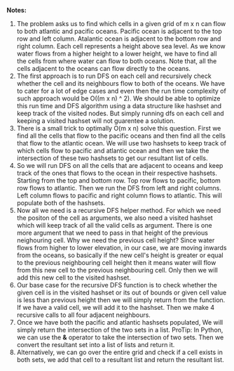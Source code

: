 **Notes:**

1. The problem asks us to find which cells in a given grid of m x n can flow to both atlantic and pacific oceans. Pacific ocean is adjacent to the top row and left column. Atalantic ocean is adjacent to the bottom row and right column. Each cell represents a height above sea level. As we know water flows from a higher height to a lower height, we have to find all the cells from where water can flow to both oceans. Note that, all the cells adjacent to the oceans can flow directly to the oceans.
2. The first approach is to run DFS on each cell and recursively check whether the cell and its neighbours flow to both of the oceans. We have to cater for a lot of edge cases and even then the run time complexity of such approach would be O((m x n) ^ 2). We should be able to optimize this run time and DFS algorithm using a data structure like hashset and keep track of the visited nodes. But simply running dfs on each cell and keeping a visited hashset will not guarentee a solution.
3. There is a small trick to optimally O(m x n) solve this question. First we find all the cells that flow to the pacific oceans and then find all the cells that flow to the atlantic ocean. We will use two hashsets to keep track of which cells flow to pacific and atlantic ocean and then we take the intersection of these two hashsets to get our resultant list of cells.
4. So we will run DFS on all the cells that are adjacent to oceans and keep track of the ones that flows to the ocean in their respective hashsets. Starting from the top and bottom row. Top row flows to pacific, bottom row flows to atlantic. Then we run the DFS from left and right columns. Left column flows to pacific and right column flows to atlantic. This will populate both of the hashsets.
5. Now all we need is a recursive DFS helper method. For which we need the positon of the cell as arguments, we also need a visited hashset which will keep track of all the valid cells as argument. There is one more argument that we need to pass in that height of the previous neighouring cell. Why we need the previous cell height? Since water flows from higher to lower elevation, in our case, we are moving inwards from the oceans, so basically if the new cell's height is greater or equal to the previous neighbouring cell height then it means water will flow from this new cell to the previous neighbouring cell. Only then we will add this new cell to the visited hashset.
6. Our base case for the recursive DFS function is to check whether the given cell is in the visited hashset or its out of bounds or given cell value is less than previous height then we will simply return from the function. If we have a valid cell, we will add it to the hashset. Then we make 4 recursive calls to all four adjacent neighbours.
7. Once we have both the pacific and atlantic hashsets populated, We will simply return the intersection of the two sets in a list. ProTip: In Python, we can use the **&** operator to take the intersection of two sets. Then we convert the resultant set into a list of lists and return it.
8. Alternatively, we can go over the entire grid and check if a cell exists in both sets, we add that cell to a resultant list and return the resultant list.
